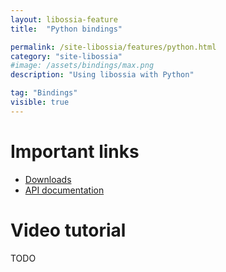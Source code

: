 ```yaml
---
layout: libossia-feature
title:  "Python bindings"

permalink: /site-libossia/features/python.html
category: "site-libossia"
#image: /assets/bindings/max.png
description: "Using libossia with Python"

tag: "Bindings"
visible: true
---
```


# Important links

* [Downloads](../download.html#python-binding)
* [API documentation](https://ossia.io/ossia-docs/?python)

# Video tutorial

TODO
